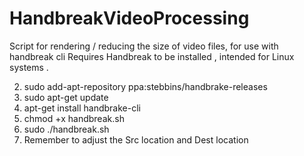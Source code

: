 # HandbreakVideoProcessing
Script for rendering / reducing the size of video files, for use with handbreak cli 
Requires Handbreak to be installed , intended for Linux systems . 

2.  sudo add-apt-repository ppa:stebbins/handbrake-releases
3.  sudo apt-get update
4.  apt-get install handbrake-cli
5.  chmod +x handbreak.sh
6.  sudo ./handbreak.sh
7.  Remember to adjust the Src location and Dest location 


